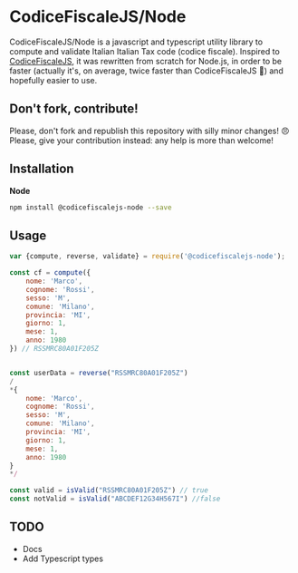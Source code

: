 # CodiceFiscaleJS/Node

CodiceFiscaleJS/Node is a javascript and typescript utility library to compute and validate Italian  Italian Tax code (codice fiscale). Inspired to [CodiceFiscaleJS](https://github.com/lucavandro/CodiceFiscaleJS/), it was rewritten from scratch for Node.js, in order to be faster (actually it's, on average, twice faster than CodiceFiscaleJS 🚄) and hopefully easier to use.


## Don't fork, contribute!

Please, don't fork and republish this repository with silly minor changes! 😠 
Please, give your contribution instead: any help is more than welcome! 

## Installation
**Node**
```sh
npm install @codicefiscalejs-node --save
```

## Usage
```js
var {compute, reverse, validate} = require('@codicefiscalejs-node');

const cf = compute({
    nome: 'Marco',
    cognome: 'Rossi',
    sesso: 'M',
    comune: 'Milano',
    provincia: 'MI',
    giorno: 1,
    mese: 1,
    anno: 1980   
}) // RSSMRC80A01F205Z


const userData = reverse("RSSMRC80A01F205Z")
/
*{
    nome: 'Marco',
    cognome: 'Rossi',
    sesso: 'M',
    comune: 'Milano',
    provincia: 'MI',
    giorno: 1,
    mese: 1,
    anno: 1980   
}
*/

const valid = isValid("RSSMRC80A01F205Z") // true
const notValid = isValid("ABCDEF12G34H567I") //false
```

## TODO

* Docs
* Add Typescript types

